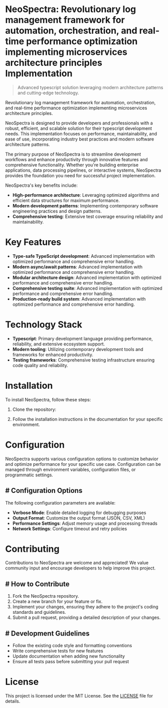<!-- fallback_NeoSpectra_20250727044016_64123 -->

# NeoSpectra: Revolutionary log management framework for automation, orchestration, and real-time performance optimization implementing microservices architecture principles Implementation
> Advanced typescript solution leveraging modern architecture patterns and cutting-edge technology.

Revolutionary log management framework for automation, orchestration, and real-time performance optimization implementing microservices architecture principles.

NeoSpectra is designed to provide developers and professionals with a robust, efficient, and scalable solution for their typescript development needs. This implementation focuses on performance, maintainability, and ease of use, incorporating industry best practices and modern software architecture patterns.

The primary purpose of NeoSpectra is to streamline development workflows and enhance productivity through innovative features and comprehensive functionality. Whether you're building enterprise applications, data processing pipelines, or interactive systems, NeoSpectra provides the foundation you need for successful project implementation.

NeoSpectra's key benefits include:

* **High-performance architecture**: Leveraging optimized algorithms and efficient data structures for maximum performance.
* **Modern development patterns**: Implementing contemporary software engineering practices and design patterns.
* **Comprehensive testing**: Extensive test coverage ensuring reliability and maintainability.

# Key Features

* **Type-safe TypeScript development**: Advanced implementation with optimized performance and comprehensive error handling.
* **Modern async/await patterns**: Advanced implementation with optimized performance and comprehensive error handling.
* **Modular architecture design**: Advanced implementation with optimized performance and comprehensive error handling.
* **Comprehensive testing suite**: Advanced implementation with optimized performance and comprehensive error handling.
* **Production-ready build system**: Advanced implementation with optimized performance and comprehensive error handling.

# Technology Stack

* **Typescript**: Primary development language providing performance, reliability, and extensive ecosystem support.
* **Modern tooling**: Utilizing contemporary development tools and frameworks for enhanced productivity.
* **Testing frameworks**: Comprehensive testing infrastructure ensuring code quality and reliability.

# Installation

To install NeoSpectra, follow these steps:

1. Clone the repository:


2. Follow the installation instructions in the documentation for your specific environment.

# Configuration

NeoSpectra supports various configuration options to customize behavior and optimize performance for your specific use case. Configuration can be managed through environment variables, configuration files, or programmatic settings.

## # Configuration Options

The following configuration parameters are available:

* **Verbose Mode**: Enable detailed logging for debugging purposes
* **Output Format**: Customize the output format (JSON, CSV, XML)
* **Performance Settings**: Adjust memory usage and processing threads
* **Network Settings**: Configure timeout and retry policies

# Contributing

Contributions to NeoSpectra are welcome and appreciated! We value community input and encourage developers to help improve this project.

## # How to Contribute

1. Fork the NeoSpectra repository.
2. Create a new branch for your feature or fix.
3. Implement your changes, ensuring they adhere to the project's coding standards and guidelines.
4. Submit a pull request, providing a detailed description of your changes.

## # Development Guidelines

* Follow the existing code style and formatting conventions
* Write comprehensive tests for new features
* Update documentation when adding new functionality
* Ensure all tests pass before submitting your pull request

# License

This project is licensed under the MIT License. See the [LICENSE](https://github.com/marcmotta/NeoSpectra/blob/main/LICENSE) file for details.
